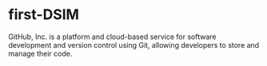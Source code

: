 # first-DSIM
GitHub, Inc. is a platform and cloud-based service for software development and version control using Git, allowing developers to store and manage their code.
